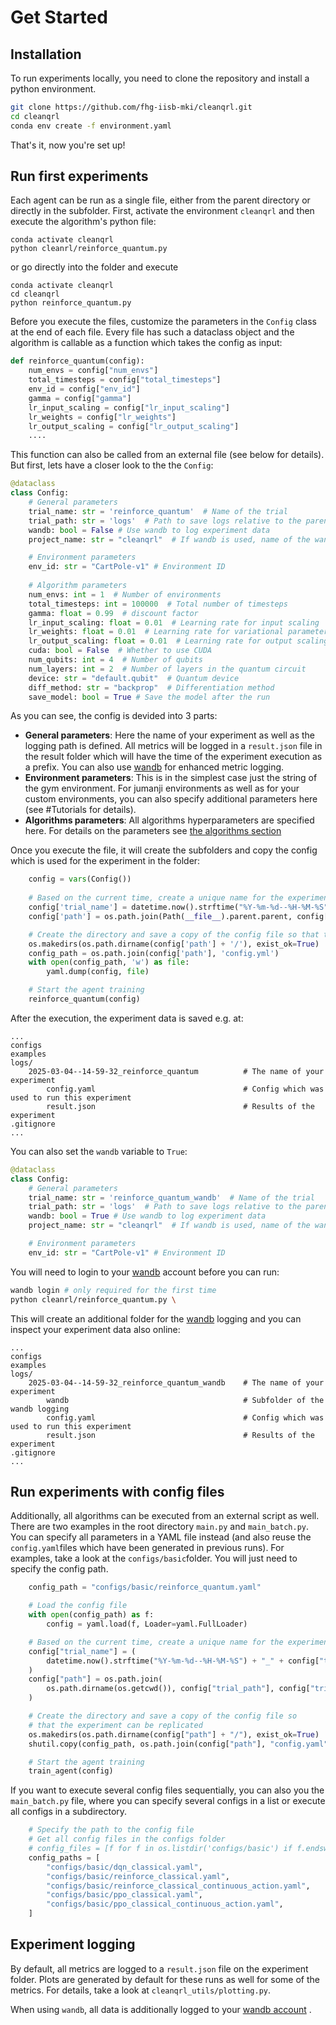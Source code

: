 # Get Started

## Installation

To run experiments locally, you need to clone the repository and install a python environment.

```bash
git clone https://github.com/fhg-iisb-mki/cleanqrl.git
cd cleanqrl
conda env create -f environment.yaml
```


That's it, now you're set up!


## Run first experiments

Each agent can be run as a single file, either from the parent directory or directly in the subfolder. First, activate the environment ```cleanqrl``` and then execute the algorithm's python file:

```
conda activate cleanqrl
python cleanrl/reinforce_quantum.py 
```

or go directly into the folder and execute

```
conda activate cleanqrl
cd cleanqrl 
python reinforce_quantum.py 
```

Before you execute the files, customize the parameters in the  ```Config``` class at the end of each file. Every file has such a dataclass object and the algorithm is callable as a function which takes the config as input:


```python
def reinforce_quantum(config):
    num_envs = config["num_envs"]
    total_timesteps = config["total_timesteps"]
    env_id = config["env_id"]
    gamma = config["gamma"]
    lr_input_scaling = config["lr_input_scaling"]
    lr_weights = config["lr_weights"]
    lr_output_scaling = config["lr_output_scaling"]
    .... 
```

This function can also be called from an external file (see below for details). But first, lets have a closer look to the the ```Config```: 

```py title="reinforce_quantum.py"
@dataclass
class Config:
    # General parameters
    trial_name: str = 'reinforce_quantum'  # Name of the trial
    trial_path: str = 'logs'  # Path to save logs relative to the parent directory
    wandb: bool = False # Use wandb to log experiment data 
    project_name: str = "cleanqrl"  # If wandb is used, name of the wandb-project

    # Environment parameters
    env_id: str = "CartPole-v1" # Environment ID
    
    # Algorithm parameters
    num_envs: int = 1  # Number of environments
    total_timesteps: int = 100000  # Total number of timesteps
    gamma: float = 0.99  # discount factor
    lr_input_scaling: float = 0.01  # Learning rate for input scaling
    lr_weights: float = 0.01  # Learning rate for variational parameters
    lr_output_scaling: float = 0.01  # Learning rate for output scaling
    cuda: bool = False  # Whether to use CUDA
    num_qubits: int = 4  # Number of qubits
    num_layers: int = 2  # Number of layers in the quantum circuit
    device: str = "default.qubit"  # Quantum device
    diff_method: str = "backprop"  # Differentiation method
    save_model: bool = True # Save the model after the run

```

As you can see, the config is devided into 3 parts:

* **General parameters**: Here the name of your experiment as well as the logging path is defined. All metrics will be logged in a ```result.json``` file in the result folder which will have the time of the experiment execution as a prefix. You can also use [wandb](https://wandb.ai/site) for enhanced metric logging. 
* **Environment parameters**: This is in the simplest case just the string of the gym environment. For jumanji environments as well as for your custom environments, you can also specify additional parameters here (see #Tutorials for details).
* **Algorithms parameters**: All algorithms hyperparameters are specified here. For details on the parameters see [the algorithms section]()

Once you execute the file, it will create the subfolders and copy the config which is used for the experiment in the folder:

```py title="reinforce_quantum.py"
    config = vars(Config())
    
    # Based on the current time, create a unique name for the experiment
    config['trial_name'] = datetime.now().strftime("%Y-%m-%d--%H-%M-%S") + '_' + config['trial_name']
    config['path'] = os.path.join(Path(__file__).parent.parent, config['trial_path'], config['trial_name'])

    # Create the directory and save a copy of the config file so that the experiment can be replicated
    os.makedirs(os.path.dirname(config['path'] + '/'), exist_ok=True)
    config_path = os.path.join(config['path'], 'config.yml')
    with open(config_path, 'w') as file:
        yaml.dump(config, file)

    # Start the agent training 
    reinforce_quantum(config)   
```

After the execution, the experiment data is saved e.g. at: 

    ...
    configs
    examples
    logs/
        2025-03-04--14-59-32_reinforce_quantum          # The name of your experiment
            config.yaml                                 # Config which was used to run this experiment
            result.json                                 # Results of the experiment
    .gitignore
    ...


You can also set the ```wandb``` variable to ```True```:

```py title="reinforce_quantum.py" hl_lines="4 6"
@dataclass
class Config:
    # General parameters
    trial_name: str = 'reinforce_quantum_wandb'  # Name of the trial
    trial_path: str = 'logs'  # Path to save logs relative to the parent directory
    wandb: bool = True # Use wandb to log experiment data 
    project_name: str = "cleanqrl"  # If wandb is used, name of the wandb-project

    # Environment parameters
    env_id: str = "CartPole-v1" # Environment ID
```

You will need to login to your [wandb](https://wandb.ai/site) account before you can run:

```bash
wandb login # only required for the first time
python cleanrl/reinforce_quantum.py \
```

This will create an additional folder for the [wandb](https://wandb.ai/site) logging and you can inspect your experiment data also online:

    ...
    configs
    examples
    logs/
        2025-03-04--14-59-32_reinforce_quantum_wandb    # The name of your experiment
            wandb                                       # Subfolder of the wandb logging
            config.yaml                                 # Config which was used to run this experiment
            result.json                                 # Results of the experiment
    .gitignore
    ...

## Run experiments with config files

Additionally, all algorithms can be executed from an external script as well. There are two examples in the root directory ```main.py``` and ```main_batch.py```. You can specify all parameters in a YAML file instead (and also reuse the ```config.yaml```files which have been generated in previous runs). For examples, take a look at the ```configs/basic```folder. You will just need to specify the config path. 

```py title="main.py" hl_lines="1"
    config_path = "configs/basic/reinforce_quantum.yaml"

    # Load the config file
    with open(config_path) as f:
        config = yaml.load(f, Loader=yaml.FullLoader)

    # Based on the current time, create a unique name for the experiment
    config["trial_name"] = (
        datetime.now().strftime("%Y-%m-%d--%H-%M-%S") + "_" + config["trial_name"]
    )
    config["path"] = os.path.join(
        os.path.dirname(os.getcwd()), config["trial_path"], config["trial_name"]
    )

    # Create the directory and save a copy of the config file so
    # that the experiment can be replicated
    os.makedirs(os.path.dirname(config["path"] + "/"), exist_ok=True)
    shutil.copy(config_path, os.path.join(config["path"], "config.yaml"))

    # Start the agent training
    train_agent(config)
```

If you want to execute several config files sequentially, you can also you the ```main_batch.py``` file, where you can specify several configs in a list or execute all configs in a subdirectory.

```py title="main_batch.py" 
    # Specify the path to the config file
    # Get all config files in the configs folder
    # config_files = [f for f in os.listdir('configs/basic') if f.endswith('.yaml')]
    config_paths = [
        "configs/basic/dqn_classical.yaml",
        "configs/basic/reinforce_classical.yaml",
        "configs/basic/reinforce_classical_continuous_action.yaml",
        "configs/basic/ppo_classical.yaml",
        "configs/basic/ppo_classical_continuous_action.yaml",
    ]
```


## Experiment logging
By default, all metrics are logged to a ```result.json``` file on the experiment folder. Plots are generated by default for these runs as well for some of the metrics. For details, take a look at ```cleanqrl_utils/plotting.py```. 

When using ```wandb```, all data is additionally logged to your [wandb account](https://wandb.auth0.com/login?state=hKFo2SA0ZlFTcXRxUHpwbHRwc0pjamVoY2ZMUnJKc05hY2dpLaFupWxvZ2luo3RpZNkgTUQxN3NPVmVVN1ptT0ZCaURoajlONm1aT3BUdFd4Vi2jY2lk2SBWU001N1VDd1Q5d2JHU3hLdEVER1FISUtBQkhwcHpJdw&client=VSM57UCwT9wbGSxKtEDGQHIKABHppzIw&protocol=oauth2&nonce=Rn5hS353NjNrS1FUNEFqWA%3D%3D&redirect_uri=https%3A%2F%2Fapi.wandb.ai%2Foidc%2Fcallback&response_mode=form_post&response_type=id_token&scope=openid%20profile%20email&signup=true) .

